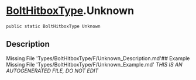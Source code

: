 # [BoltHitboxType](Types/BoltHitboxType.md).Unknown
`public static BoltHitboxType Unknown`
## Description
Missing File 'Types/BoltHitboxType/F/Unknown_Description.md'## Example
Missing File 'Types/BoltHitboxType/F/Unknown_Example.md'
*THIS IS AN AUTOGENERATED FILE, DO NOT EDIT*
